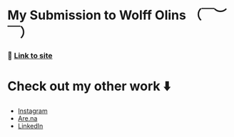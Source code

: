 # My Submission to Wolff Olins （￣︶￣）

### 🔗 [Link to site](https://wolff-olins-hrl.netlify.app/)

# Check out my other work ⬇️

* [Instagram](https://www.instagram.com/henryrodwelllynn/) 
* [Are.na](https://www.are.na/henry-rodwell-lynn)
* [LinkedIn](https://www.linkedin.com/in/henry-rodwell-lynn-80687a23b/)
